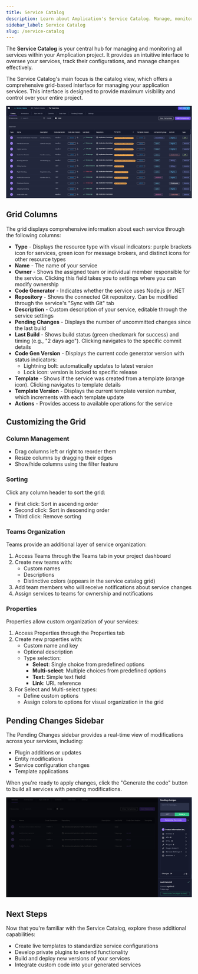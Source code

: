 ```yaml
---
title: Service Catalog
description: Learn about Amplication's Service Catalog. Manage, monitor, and configure your services through an intuitive interface.
sidebar_label: Service Catalog
slug: /service-catalog
---
```


The **Service Catalog** is your central hub for managing and monitoring all services within your Amplication project. It provides an intuitive interface to oversee your services, track their configurations, and manage changes effectively.

The Service Catalog's main focus is the catalog view, which offers a comprehensive grid-based interface for managing your application services. This interface is designed to provide maximum visibility and control over your entire project.

![Amplication Service Catalog](./assets/service-catalog/service-catalog.png)

## Grid Columns

The grid displays comprehensive information about each service through the following columns:

- **Type** - Displays the resource type with visual indicators: purple brackets icon for services, green icon for message brokers, and distinct icons for other resource types
- **Name** - The name of your service
- **Owner** - Shows the assigned team or individual member responsible for the service. Clicking this field takes you to settings where you can modify ownership
- **Code Generator** - Indicates whether the service uses Node.js or .NET
- **Repository** - Shows the connected Git repository. Can be modified through the service's "Sync with Git" tab
- **Description** - Custom description of your service, editable through the service settings
- **Pending Changes** - Displays the number of uncommitted changes since the last build
- **Last Build** - Shows build status (green checkmark for success) and timing (e.g., "2 days ago"). Clicking navigates to the specific commit details
- **Code Gen Version** - Displays the current code generator version with status indicators:
  - Lightning bolt: automatically updates to latest version
  - Lock icon: version is locked to specific release
- **Template** - Shows if the service was created from a template (orange icon). Clicking navigates to template details
- **Template Version** - Displays the current template version number, which increments with each template update
- **Actions** - Provides access to available operations for the service

## Customizing the Grid

### Column Management

- Drag columns left or right to reorder them
- Resize columns by dragging their edges
- Show/hide columns using the filter feature

### Sorting

Click any column header to sort the grid:

- First click: Sort in ascending order
- Second click: Sort in descending order
- Third click: Remove sorting

### Teams Organization

Teams provide an additional layer of service organization:

1. Access Teams through the Teams tab in your project dashboard
2. Create new teams with:
   - Custom names
   - Descriptions
   - Distinctive colors (appears in the service catalog grid)
3. Add team members who will receive notifications about service changes
4. Assign services to teams for ownership and notifications

### Properties

Properties allow custom organization of your services:

1. Access Properties through the Properties tab
2. Create new properties with:
   - Custom name and key
   - Optional description
   - Type selection:
     - **Select**: Single choice from predefined options
     - **Multi-select**: Multiple choices from predefined options
     - **Text**: Simple text field
     - **Link**: URL reference
3. For Select and Multi-select types:
   - Define custom options
   - Assign colors to options for visual organization in the grid

## Pending Changes Sidebar

The Pending Changes sidebar provides a real-time view of modifications across your services, including:

- Plugin additions or updates
- Entity modifications
- Service configuration changes
- Template applications

When you're ready to apply changes, click the "Generate the code" button to build all services with pending modifications.

![Amplication Service Catalog Pending Changes Sidebar](./assets/service-catalog/pending-changes-sidebar.png)

## Next Steps

Now that you're familiar with the Service Catalog, explore these additional capabilities:

- Create live templates to standardize service configurations
- Develop private plugins to extend functionality
- Build and deploy new versions of your services
- Integrate custom code into your generated services
